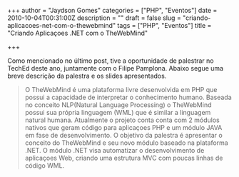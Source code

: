 +++
author = "Jaydson Gomes"
categories = ["PHP", "Eventos"]
date = 2010-10-04T00:31:00Z
description = ""
draft = false
slug = "criando-aplicacoes-net-com-o-thewebmind"
tags = ["PHP", "Eventos"]
title = "Criando Aplicaçoes .NET com o TheWebMind"

+++

Como mencionado no último post, tive a oportunidade de palestrar no TechEd deste ano, juntamente com o Filipe Pamplona.
Abaixo segue uma breve descrição da palestra e os slides apresentados.

> O TheWebMind é uma plataforma livre desenvolvida em PHP que possui a capacidade de interpretar o conhecimento humano. Baseada no conceito NLP(Natural Language Processing) o TheWebMind possui sua própria linguagem (WML) que é similar a linguagem natural humana. Atualmente o projeto conta conta com 2 módulos nativos que geram código para aplicaçoes PHP e um módulo JAVA em fase de desenvolvimento. O objetivo da palestra é apresentar o conceito do TheWebMind e seu novo módulo baseado na plataforma .NET. O módulo .NET visa automatizar o desenvolvimento de aplicaçoes Web, criando uma estrutura MVC com poucas linhas de código WML.  

<script async class="speakerdeck-embed" data-id="b6bfee60dcc7013100f036ab2b38a31a" data-ratio="1.33333333333333" src="//speakerdeck.com/assets/embed.js"></script>


